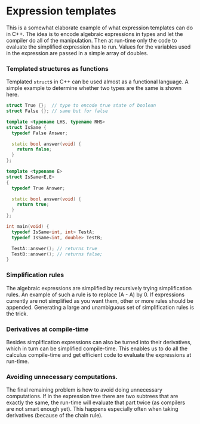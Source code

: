 # Expression templates

This is a somewhat elaborate example of what expression templates can do in C++. The idea is to encode algebraic expressions in types and let the compiler do all of the manipulation. Then at run-time only the code to evaluate the simplified expression has to run. Values for the variables used in the expression are passed in a simple array of doubles.

### Templated structures as functions

Templated `struct`s in C++ can be used almost as a functional language. A simple example to determine whether two types are the same is shown here.

```c++
struct True {};  // type to encode true state of boolean
struct False {}; // same but for false

template <typename LHS, typename RHS>
struct IsSame {
  typedef False Answer;

  static bool answer(void) {
    return false;
  }
};

template <typename E>
struct IsSame<E,E>
{
  typedef True Answer;

  static bool answer(void) {
    return true;
  }
};

int main(void) {
  typedef IsSame<int, int> TestA;
  typedef IsSame<int, double> TestB;

  TestA::answer(); // returns true
  TestB::answer(); // returns false;
}
```


### Simplification rules

The algebraic expressions are simplified by recursively trying simplification rules. An example of such a rule is to replace (A - A) by 0. If expressions currently are not simplified as you want them, other or more rules should be appended. Generating a large and unambiguous set of simplification rules is the trick.


### Derivatives at compile-time

Besides simplification expressions can also be turned into their derivatives, which in turn can be simplified compile-time. This enables us to do all the calculus compile-time and get efficient code to evaluate the expressions at run-time.

### Avoiding unnecessary computations.

The final remaining problem is how to avoid doing unnecessary computations. If in the expression tree there are two subtrees that are exactly the same, the run-time will evaluate that part twice (as compilers are not smart enough yet). This happens especially often when taking derivatives (because of the chain rule). 
